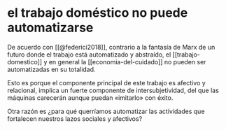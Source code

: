 # el trabajo doméstico no puede automatizarse
De acuerdo con [[@federici2018]], contrario a la fantasía de Marx de un futuro donde el trabajo está automatizado y abstraído, el [[trabajo-domestico]] y en general la [[economia-del-cuidado]] no pueden ser automatizadas en su totalidad.

Esto es porque el componente principal de este trabajo es afectivo y relacional, implica un fuerte componente de intersubjetividad, del que las máquinas carecerán aunque puedan «imitarlo» con éxito.

Otra razón es ¿para qué querríamos automatizar las actividades que fortalecen nuestros lazos sociales y afectivos?
